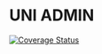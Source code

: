 # UNI ADMIN

[![Coverage Status](https://coveralls.io/repos/github/hay-bams/uni-admin/badge.svg?branch=master)](https://coveralls.io/github/hay-bams/uni-admin?branch=master)